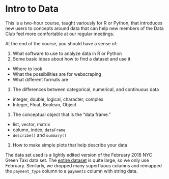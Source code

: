 # Intro to Data

This is a two-hour course, taught variously for R or Python, that introduces
new users to concepts around data that can help new members of the Data Club
feel more comfortable at our regular meetings.

At the end of the course, you should have a sense of:

1. What software to use to analyze data in R or Python
1. Some basic ideas about how to find a dataset and use it
  * Where to look
  * What the possibilities are for webscraping
  * What different formats are
1. The differences between categorical, numerical, and continuous data
  * integer, double, logical, character, complex
  * Integer, Float, Boolean, Object
1. The conceptual object that is the “data frame.”
  * list, vector, matrix
  * column, index, `dataFrame`
  * `describe()` and `summary()`
1. How to make simple plots that help describe your data

The data set used is a lightly edited version of the February 2018 NYC Green
Taxi data set. The [entire
dataset](https://data.cityofnewyork.us/Transportation/2018-Green-Taxi-Trip-Data/w7fs-fd9i)
is quite large, so we only use February. Similarly, we dropped many
superfluous columns and remapped the `payment_type` column to a `payments`
column with string data.
